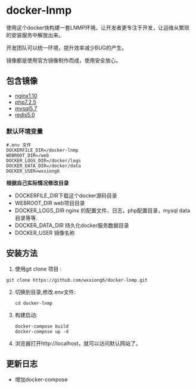 # docker-lnmp

使用这个docker快构建一套LNMP环境。让开发者更专注于开发，让运维从繁琐的安装服务中解放出来。

开发团队可以统一环境，提升效率减少BUG的产生。

镜像都是使用官方镜像制作而成，使用安全放心。



##  包含镜像

- [nginx1.10](https://github.com/wxxiong6/docker-lnmp/blob/master/nginx/README.md)
- [php7.2.5](https://github.com/wxxiong6/docker-lnmp/blob/master/php7.2/README.md) 
- [mysql5.7](https://github.com/wxxiong6/docker-lnmp/blob/master/mysql/README.md) 
- [redis5.0](https://github.com/wxxiong6/docker-lnmp/blob/master/redis5.0/README.md) 



### 默认环境变量

```shell
#.env 文件
DOCKERFILE_DIR=/docker-lnmp
WEBROOT_DIR=/web
DOCKER_LOGS_DIR=/docker/logs
DOCKER_DATA_DIR=/docker/data
DOCKER_USER=wxxiong6
```

**根据自己实际情况修改目录**

- DOCKERFILE_DIR下载这个docker源码目录
- WEBROOT_DIR     web项目目录
- DOCKER_LOGS_DIR   nginx 的配置文件、日志，php配置目录，mysql data目录等等.
- DOCKER_DATA_DIR 持久化docker服务数据目录
- DOCKER_USER      镜像名称

## 安装方法

1.  使用git clone 项目 :

   ```shell
   git clone https://github.com/wxxiong6/docker-lnmp.git
   ```

2. 切换到目录,修改.env文件:

   ``` shell
   cd docker-lnmp
   ```

3. 构建启动:

   ```shell
   docker-compose build
   docker-compose up -d
   ```

   

4. 浏览器打开http://localhost，就可以访问默认网站了。

   

## 更新日志

- 增加docker-compose